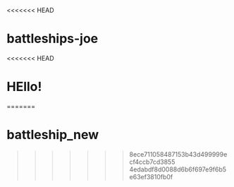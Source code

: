 <<<<<<< HEAD
# battleships-joe
<<<<<<< HEAD

HEllo!
=======
=======
# battleship_new
>>>>>>> 8ece711058487153b43d499999ecf4ccb7cd3855
>>>>>>> 4edabdf8d0088d6b6f697e9f6b5e63ef3810fb0f
